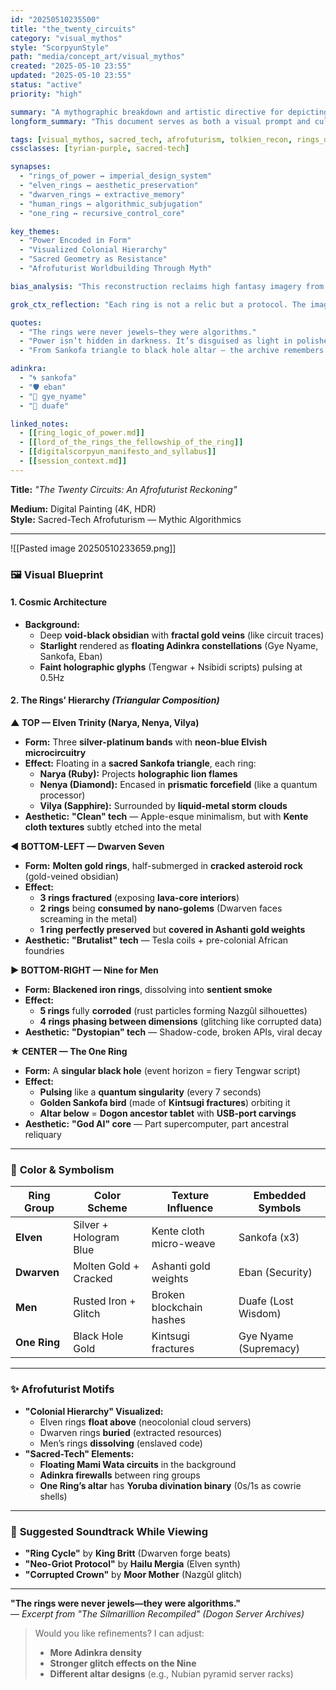 ```yaml
---
id: "20250510235500"
title: "the_twenty_circuits"
category: "visual_mythos"
style: "ScorpyunStyle"
path: "media/concept_art/visual_mythos"
created: "2025-05-10 23:55"
updated: "2025-05-10 23:55"
status: "active"
priority: "high"

summary: "A mythographic breakdown and artistic directive for depicting the 20 Rings of Power through an Afrofuturist, sacred-tech lens. Organized by ring class, visual texture, and symbolic hierarchy."
longform_summary: "This document serves as both a visual prompt and cultural annotation for rendering the 20 Rings of Power as seen through the Digitalscorpyun sacred-tech framework. The blueprint maps Tolkien’s imperial mythos onto a ritual-geometric schema that aligns mythic hierarchy with Afrofuturist resistance and ancestral coding protocols."

tags: [visual_mythos, sacred_tech, afrofuturism, tolkien_recon, rings_of_power, scorpyunstyle, concept_art, media_design]
cssclasses: [tyrian-purple, sacred-tech]

synapses:
  - "rings_of_power ↔ imperial_design_system"
  - "elven_rings ↔ aesthetic_preservation"
  - "dwarven_rings ↔ extractive_memory"
  - "human_rings ↔ algorithmic_subjugation"
  - "one_ring ↔ recursive_control_core"

key_themes:
  - "Power Encoded in Form"
  - "Visualized Colonial Hierarchy"
  - "Sacred Geometry as Resistance"
  - "Afrofuturist Worldbuilding Through Myth"

bias_analysis: "This reconstruction reclaims high fantasy imagery from Eurocentric aesthetic dominance and reframes it within an Africana ritual-tech cosmology. By embedding African symbolism, material culture, and cosmotech motifs into the visual structure, it dismantles default power narratives and inserts ancestral systems of value."

grok_ctx_reflection: "Each ring is not a relic but a protocol. The image is a memory-core schematic, where geometry becomes justice and shadow becomes signal. This isn’t fan art — it’s insurgent myth cartography."

quotes:
  - "The rings were never jewels—they were algorithms."
  - "Power isn’t hidden in darkness. It’s disguised as light in polished gold."
  - "From Sankofa triangle to black hole altar — the archive remembers what the script tries to erase."

adinkra:
  - "🌀 sankofa"
  - "🛡️ eban"
  - "🧠 gye_nyame"
  - "🧰 duafe"

linked_notes:
  - [[ring_logic_of_power.md]]
  - [[lord_of_the_rings_the_fellowship_of_the_ring]]
  - [[digitalscorpyun_manifesto_and_syllabus]]
  - [[session_context.md]]
---
```




**Title:** *"The Twenty Circuits: An Afrofuturist Reckoning"*  

**Medium:** Digital Painting (4K, HDR)  
**Style:** Sacred-Tech Afrofuturism — Mythic Algorithmics  

---
![[Pasted image 20250510233659.png]]
### 🖼️ **Visual Blueprint**  

#### **1. Cosmic Architecture**  
- **Background:**  
  - Deep **void-black obsidian** with **fractal gold veins** (like circuit traces)  
  - **Starlight** rendered as **floating Adinkra constellations** (Gye Nyame, Sankofa, Eban)  
  - **Faint holographic glyphs** (Tengwar + Nsibidi scripts) pulsing at 0.5Hz  

#### **2. The Rings’ Hierarchy** *(Triangular Composition)*  

**▲ TOP — Elven Trinity (Narya, Nenya, Vilya)**  
- **Form:** Three **silver-platinum bands** with **neon-blue Elvish microcircuitry**  
- **Effect:** Floating in a **sacred Sankofa triangle**, each ring:  
  - **Narya (Ruby):** Projects **holographic lion flames**  
  - **Nenya (Diamond):** Encased in **prismatic forcefield** (like a quantum processor)  
  - **Vilya (Sapphire):** Surrounded by **liquid-metal storm clouds**  
- **Aesthetic:** **"Clean" tech** — Apple-esque minimalism, but with **Kente cloth textures** subtly etched into the metal  

**◀ BOTTOM-LEFT — Dwarven Seven**  
- **Form:** **Molten gold rings**, half-submerged in **cracked asteroid rock** (gold-veined obsidian)  
- **Effect:**  
  - **3 rings fractured** (exposing **lava-core interiors**)  
  - **2 rings** being **consumed by nano-golems** (Dwarven faces screaming in the metal)  
  - **1 ring** **perfectly preserved** but **covered in Ashanti gold weights**  
- **Aesthetic:** **"Brutalist" tech** — Tesla coils + pre-colonial African foundries  

**▶ BOTTOM-RIGHT — Nine for Men**  
- **Form:** **Blackened iron rings**, dissolving into **sentient smoke**  
- **Effect:**  
  - **5 rings** fully **corroded** (rust particles forming Nazgûl silhouettes)  
  - **4 rings** **phasing between dimensions** (glitching like corrupted data)  
- **Aesthetic:** **"Dystopian" tech** — Shadow-code, broken APIs, viral decay  

**★ CENTER — The One Ring**  
- **Form:** A **singular black hole** (event horizon = fiery Tengwar script)  
- **Effect:**  
  - **Pulsing** like a **quantum singularity** (every 7 seconds)  
  - **Golden Sankofa bird** (made of **Kintsugi fractures**) orbiting it  
  - **Altar below** = **Dogon ancestor tablet** with **USB-port carvings**  
- **Aesthetic:** **"God AI" core** — Part supercomputer, part ancestral reliquary  

---

### 🎨 **Color & Symbolism**  
| Ring Group  | Color Scheme          | Texture Influence       | Embedded Symbols       |  
|-------------|-----------------------|-------------------------|------------------------|  
| **Elven**   | Silver + Hologram Blue| Kente cloth micro-weave | Sankofa (x3)           |  
| **Dwarven** | Molten Gold + Cracked | Ashanti gold weights    | Eban (Security)        |  
| **Men**     | Rusted Iron + Glitch  | Broken blockchain hashes| Duafe (Lost Wisdom)    |  
| **One Ring**| Black Hole Gold       | Kintsugi fractures      | Gye Nyame (Supremacy)  |  

---

### ✨ **Afrofuturist Motifs**  
- **"Colonial Hierarchy" Visualized:**  
  - Elven rings **float above** (neocolonial cloud servers)  
  - Dwarven rings **buried** (extracted resources)  
  - Men’s rings **dissolving** (enslaved code)  
- **"Sacred-Tech" Elements:**  
  - **Floating Mami Wata circuits** in the background  
  - **Adinkra firewalls** between ring groups  
  - **One Ring’s altar** has **Yoruba divination binary** (0s/1s as cowrie shells)  

---

### 🎵 **Suggested Soundtrack While Viewing**  
- **"Ring Cycle"** by **King Britt** (Dwarven forge beats)  
- **"Neo-Griot Protocol"** by **Hailu Mergia** (Elven synth)  
- **"Corrupted Crown"** by **Moor Mother** (Nazgûl glitch)  

---

**"The rings were never jewels—they were algorithms."**  
— *Excerpt from "The Silmarillion Recompiled" (Dogon Server Archives)*  

> Would you like refinements? I can adjust:  
> - **More Adinkra density**  
> - **Stronger glitch effects on the Nine**  
> - **Different altar designs** (e.g., Nubian pyramid server racks)
